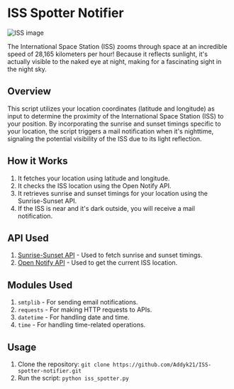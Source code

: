 # ISS Spotter Notifier

![ISS image](https://github.com/Addyk21/ISS-spotter-notifier/assets/121149505/097f8efb-0d5d-42ca-9916-ef9ff754bd30)

The International Space Station (ISS) zooms through space at an incredible speed of 28,165 kilometers per hour! Because it reflects sunlight, it's actually visible to the naked eye at night, making for a fascinating sight in the night sky.

## Overview

This script utilizes your location coordinates (latitude and longitude) as input to determine the proximity of the International Space Station (ISS) to your position. By incorporating the sunrise and sunset timings specific to your location, the script triggers a mail notification when it's nighttime, signaling the potential visibility of the ISS due to its light reflection.

## How it Works

1. It fetches your location using latitude and longitude.
2. It checks the ISS location using the Open Notify API.
3. It retrieves sunrise and sunset timings for your location using the Sunrise-Sunset API.
4. If the ISS is near and it's dark outside, you will receive a mail notification.

## API Used

1. [Sunrise-Sunset API](https://sunrise-sunset.org/api#limits) - Used to fetch sunrise and sunset timings.
2. [Open Notify API](http://open-notify.org/Open-Notify-API/ISS-Location-Now/) - Used to get the current ISS location.

## Modules Used

1. `smtplib` - For sending email notifications.
2. `requests` - For making HTTP requests to APIs.
3. `datetime` - For handling date and time.
4. `time` - For handling time-related operations.

## Usage

1. Clone the repository: `git clone https://github.com/Addyk21/ISS-spotter-notifier.git`
2. Run the script: `python iss_spotter.py`
